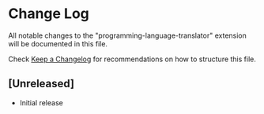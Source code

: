 # Change Log

All notable changes to the "programming-language-translator" extension will be documented in this file.

Check [Keep a Changelog](http://keepachangelog.com/) for recommendations on how to structure this file.

## [Unreleased]

- Initial release
